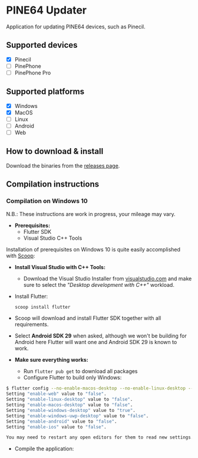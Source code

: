 # PINE64 Updater

Application for updating PINE64 devices, such as Pinecil.

## Supported devices

- [X] Pinecil
- [ ] PinePhone
- [ ] PinePhone Pro

## Supported platforms

- [X] Windows
- [X] MacOS
- [ ] Linux
- [ ] Android
- [ ] Web

## How to download & install

Download the binaries from the [releases page](https://github.com/pine64/pine64_updater/releases).

## Compilation instructions

### Compilation on Windows 10

N.B.: These instructions are work in progress, your mileage may vary.

- **Prerequisites:**
  - Flutter SDK
  - Visual Studio C++ Tools

Installation of prerequisites on Windows 10 is quite easily accomplished with [Scoop](https://scoop.sh/):

- **Install Visual Studio with C++ Tools:**
  - Download the Visual Studio Installer from [visualstudio.com](https://visualstudio.microsoft.com/) and make sure to select the *"Desktop development with C++"* workload.
- Install Flutter:

  ```sh
  scoop install flutter
  ```

- Scoop will download and install Flutter SDK together with all requirements.
- Select **Android SDK 29** when asked, although we won't be building for Android here Flutter will want one and Android SDK 29 is known to work.
- **Make sure everything works:**
  - Run `flutter pub get` to download all packages
  - Configure Flutter to build only Windows:

```sh
$ flutter config --no-enable-macos-desktop --no-enable-linux-desktop --no-enable-web --no-enable-android --no-enable-ios --enable-windows-desktop --no-enable-windows-uwp-desktop
Setting "enable-web" value to "false".
Setting "enable-linux-desktop" value to "false".
Setting "enable-macos-desktop" value to "false".
Setting "enable-windows-desktop" value to "true".
Setting "enable-windows-uwp-desktop" value to "false".
Setting "enable-android" value to "false".
Setting "enable-ios" value to "false".

You may need to restart any open editors for them to read new settings.
```

  - Compile the application:
```sh
```
